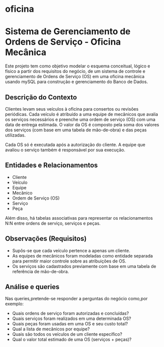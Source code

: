 # oficina

# Sistema de Gerenciamento de Ordens de Serviço - Oficina Mecânica

Este projeto tem como objetivo modelar o esquema conceitual, lógico e físico a partir dos requisitos do negócio, de um sistema de controle e gerenciamento de Ordens de Serviço (OS) em uma oficina mecânica usando mySQL para construção e gerenciamento do Banco de Dados.

## Descrição do Contexto 

Clientes levam seus veículos à oficina para consertos ou revisões periódicas. Cada veículo é atribuído a uma equipe de mecânicos que avalia os serviços necessários e preenche uma ordem de serviço (OS) com uma data de entrega estimada. O valor da OS é composto pela soma dos valores dos serviços (com base em uma tabela de mão-de-obra) e das peças utilizadas.

Cada OS só é executada após a autorização do cliente. A equipe que avaliou o serviço também é responsável por sua execução.

## Entidades e Relacionamentos

- Cliente
- Veículo
- Equipe
- Mecânico
- Ordem de Serviço (OS)
- Serviço
- Peça

Além disso, há tabelas associativas para representar os relacionamentos N:N entre ordens de serviço, serviços e peças.

## Observações (Requisitos)

- Supôs-se que cada veículo pertence a apenas um cliente.
- As equipes de mecânicos foram modeladas como entidade separada para permitir maior controle sobre as atribuições de OS.
- Os serviços são cadastrados previamente com base em uma tabela de referência de mão-de-obra.

## Análise e queries
Nas queries,pretende-se responder a perguntas do negócio como,por exemplo:
- Quais ordens de serviço foram autorizadas e concluídas?
- Quais serviços foram realizados em uma determinada OS?
- Quais peças foram usadas em uma OS e seu custo total?
- Qual a lista de mecânicos por equipe?
- Quais são todos os veículos de um cliente específico?
- Qual o valor total estimado de uma OS (serviços + peças)?
